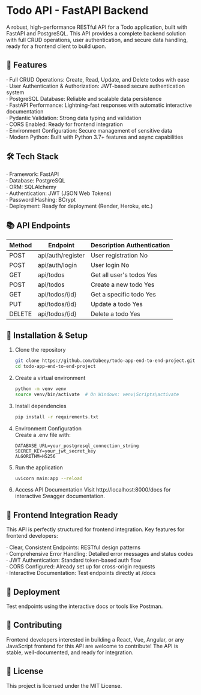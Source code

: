 # Todo API - FastAPI Backend   

A robust, high-performance RESTful API for a Todo application, built with FastAPI and PostgreSQL. This API provides a complete backend solution with full CRUD operations, user authentication, and secure data handling, ready for a frontend client to build upon.   

## 🚀 Features

· Full CRUD Operations: Create, Read, Update, and Delete todos with ease  
· User Authentication & Authorization: JWT-based secure authentication system  
· PostgreSQL Database: Reliable and scalable data persistence  
· FastAPI Performance: Lightning-fast responses with automatic interactive documentation  
· Pydantic Validation: Strong data typing and validation  
· CORS Enabled: Ready for frontend integration   
· Environment Configuration: Secure management of sensitive data  
· Modern Python: Built with Python 3.7+ features and async capabilities  


## 🛠 Tech Stack   

· Framework: FastAPI   
· Database: PostgreSQL  
· ORM: SQLAlchemy   
· Authentication: JWT (JSON Web Tokens)   
· Password Hashing: BCrypt   
· Deployment: Ready for deployment (Render, Heroku, etc.)   

## 📚 API Endpoints

Method |   Endpoint         |  Description Authentication  
-------|--------------------|---------------------------------
POST   |  api/auth/register |  User registration No    
POST   |  api/auth/login    |  User login No    
GET    |  api/todos         |  Get all user's todos Yes    
POST   |  api/todos         |  Create a new todo Yes    
GET    |  api/todos/{id}    |  Get a specific todo Yes    
PUT    |  api/todos/{id}    |  Update a todo Yes    
DELETE |  api/todos/{id}    |  Delete a todo Yes    


## 🔧 Installation & Setup    

1. Clone the repository    
   ```bash
   git clone https://github.com/Dabeey/todo-app-end-to-end-project.git
   cd todo-app-end-to-end-project
   ```
2. Create a virtual environment    
   ```bash
   python -m venv venv
   source venv/bin/activate  # On Windows: venv\Scripts\activate
   ```
3. Install dependencies    
   ```bash
   pip install -r requirements.txt
   ```
4. Environment Configuration    
   Create a .env file with:
   ```
   DATABASE_URL=your_postgresql_connection_string
   SECRET_KEY=your_jwt_secret_key
   ALGORITHM=HS256
   ```
5. Run the application    
   ```bash
   uvicorn main:app --reload
   ```
6. Access API Documentation
   Visit http://localhost:8000/docs for interactive Swagger documentation.

## 🎯 Frontend Integration Ready    

This API is perfectly structured for frontend integration. Key features for frontend developers:    

· Clear, Consistent Endpoints: RESTful design patterns    
· Comprehensive Error Handling: Detailed error messages and status codes    
· JWT Authentication: Standard token-based auth flow    
· CORS Configured: Already set up for cross-origin requests    
· Interactive Documentation: Test endpoints directly at /docs    

## 🚀 Deployment      

Test endpoints using the interactive docs or tools like Postman.    

## 🤝 Contributing    

Frontend developers interested in building a React, Vue, Angular, or any JavaScript frontend for this API are welcome to contribute! The API is stable, well-documented, and ready for integration.    

## 📄 License    

This project is licensed under the MIT License.    
